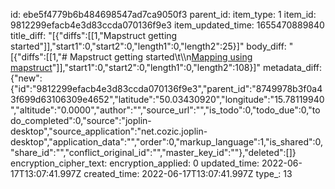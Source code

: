 id: ebe5f4779b6b484698547ad7ca9050f3
parent_id: 
item_type: 1
item_id: 9812299efacb4e3d83ccda070136f9e3
item_updated_time: 1655470889840
title_diff: "[{\"diffs\":[[1,\"Mapstruct getting started\"]],\"start1\":0,\"start2\":0,\"length1\":0,\"length2\":25}]"
body_diff: "[{\"diffs\":[[1,\"# Mapstruct getting started\\t\\\n[Mapping using mapstruct](https://reflectoring.io/java-mapping-with-mapstruct/)\"]],\"start1\":0,\"start2\":0,\"length1\":0,\"length2\":108}]"
metadata_diff: {"new":{"id":"9812299efacb4e3d83ccda070136f9e3","parent_id":"8749978b3f0a43f699d63106309e4652","latitude":"50.03430920","longitude":"15.78119940","altitude":"0.0000","author":"","source_url":"","is_todo":0,"todo_due":0,"todo_completed":0,"source":"joplin-desktop","source_application":"net.cozic.joplin-desktop","application_data":"","order":0,"markup_language":1,"is_shared":0,"share_id":"","conflict_original_id":"","master_key_id":""},"deleted":[]}
encryption_cipher_text: 
encryption_applied: 0
updated_time: 2022-06-17T13:07:41.997Z
created_time: 2022-06-17T13:07:41.997Z
type_: 13